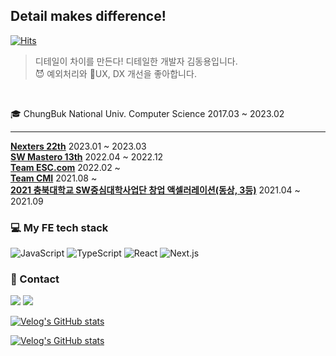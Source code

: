 ## Detail makes difference!
[![Hits](https://hits.seeyoufarm.com/api/count/incr/badge.svg?url=https%3A%2F%2Fgithub.com%2Fkingyong9169&count_bg=%2379C83D&title_bg=%23555555&icon=&icon_color=%23E7E7E7&title=hits&edge_flat=false)](https://hits.seeyoufarm.com)
> 디테일이 차이를 만든다! 디테일한 개발자 김동용입니다.<br />
> 😈 예외처리와 📱UX, DX 개선을 좋아합니다.
<div><br />
  
🎓 ChungBuk National Univ. Computer Science 2017.03 ~ 2023.02<br />
<hr />

<b>[Nexters 22th](https://github.com/Nexters/who-really-wants-to-play)</b> 2023.01 ~ 2023.03<br />
<b>[SW Mastero 13th](https://github.com/SWM-re-pashion/repashion-client)</b> 2022.04 ~ 2022.12<br />
<b>[Team ESC.com](https://github.com/ESC-CoM)</b> 2022.02 ~ <br />
<b>[Team CMI](https://github.com/CMI-OSS/cbnu-alrami)</b> 2021.08 ~  <br />
<b>[2021 충북대학교 SW중심대학사업단 창업 액셀러레이션(동상, 3등)](https://github.com/CBNU-AACP)</b> 2021.04 ~ 2021.09

### 💻 My FE tech stack

<img alt="JavaScript" src ="https://img.shields.io/badge/JavaScript-F7DF1E.svg?&style=flat&logo=JavaScript&logoColor=white"/>
<img alt="TypeScript" src ="https://img.shields.io/badge/TypeScript-007ACC.svg?&style=flat&logo=TypeScript&logoColor=white"/>
<img alt="React" src ="https://img.shields.io/badge/React-61DAFB.svg?&style=flat&logo=React&logoColor=white"/>
<img alt="Next.js" src ="https://img.shields.io/badge/Next.js-000000.svg?&style=flat&logo=Next.js&logoColor=white"/>
</div>

### 🤙 Contact
<a href="https://kingyong9169.github.io/TIL/" target="_blank"><img src="https://img.shields.io/badge/TIL-FFFFFF?style=flat&logo=github&logoColor=000000"/></a>  <a href="https://velog.io/@kingyong9169" target="_blank"><img src="https://img.shields.io/badge/velog-20C997?style=flat&logo=velog&logoColor=white"/></a>

[![Velog's GitHub stats](https://velog-readme-stats.vercel.app/api?name=kingyong9169&slug=react-declarative-error-loading-handling)](https://velog.io/@kingyong9169/react-declarative-error-loading-handling)

[![Velog's GitHub stats](https://velog-readme-stats.vercel.app/api?name=kingyong9169&slug=Redux-Tool-kit-총정리)](https://velog.io/@kingyong9169/Redux-Tool-kit-%EC%B4%9D%EC%A0%95%EB%A6%AC)
